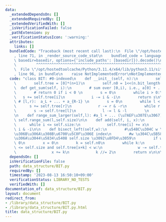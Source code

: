 ```yaml
---
data:
  _extendedDependsOn: []
  _extendedRequiredBy: []
  _extendedVerifiedWith: []
  _isVerificationFailed: false
  _pathExtension: py
  _verificationStatusIcon: ':warning:'
  attributes:
    links: []
  bundledCode: "Traceback (most recent call last):\n  File \"/opt/hostedtoolcache/Python/3.11.4/x64/lib/python3.11/site-packages/onlinejudge_verify/documentation/build.py\"\
    , line 71, in _render_source_code_stat\n    bundled_code = language.bundle(stat.path,\
    \ basedir=basedir, options={'include_paths': [basedir]}).decode()\n          \
    \         ^^^^^^^^^^^^^^^^^^^^^^^^^^^^^^^^^^^^^^^^^^^^^^^^^^^^^^^^^^^^^^^^^^^^^^^^^^^^^^^^^\n\
    \  File \"/opt/hostedtoolcache/Python/3.11.4/x64/lib/python3.11/site-packages/onlinejudge_verify/languages/python.py\"\
    , line 96, in bundle\n    raise NotImplementedError\nNotImplementedError\n"
  code: "class BIT: #0-indexed\n    def __init__(self, n):\n        self.size = n\n\
    \        self.tree = [0]*(n+1)\n        self.n0 = 1<<(n.bit_length()-1)\n\n  \
    \  def get_sum(self, i):\n        # sum over [0,i), i.e., a[0] + ... + a[i-1]\n\
    \        # return 0 if i < 0 \n        s = 0\n        while i > 0:\n         \
    \   s += self.tree[i]\n            i -= i & -i\n        return s\n\n    def range_sum(self,l,r):\
    \ # [l,r):  a_L + ... + a_{R-1} \n        s = 0\n        while l < r:\n      \
    \      s += self.tree[r]\n            r -= r & -r\n        while r < l:\n    \
    \        s -= self.tree[l]\n            l -= l & -l        \n        return s\n\
    \n    def range_sum_larger(self,l): #a_l + ... (\u7AEF\u307E\u3067)\n        return\
    \ self.range_sum(l,self.size)\n\n    def add(self, i, x):\n        i += 1\n  \
    \      while i <= self.size:\n            self.tree[i] += x\n            i +=\
    \ i & -i\n\n    def bisect_left(self,w):\n        #\u548C\u304C w \u4EE5\u4E0A\
    \u306B\u306A\u308B\u6700\u5C0F\u306E index\n        #w \u304C\u5B58\u5728\u3057\
    \u306A\u3044\u5834\u5408 self.size \u3092\u8FD4\u3059\n        if w <= 0: return\
    \ 0\n        x = 0\n        k = self.n0\n        while k:\n            if x+k\
    \ <= self.size and self.tree[x+k] < w:\n                w -= self.tree[x+k]\n\
    \                x += k\n            k //= 2\n        return x\n\n\n"
  dependsOn: []
  isVerificationFile: false
  path: data_structure/BIT.py
  requiredBy: []
  timestamp: '2023-08-13 16:50:10+09:00'
  verificationStatus: LIBRARY_NO_TESTS
  verifiedWith: []
documentation_of: data_structure/BIT.py
layout: document
redirect_from:
- /library/data_structure/BIT.py
- /library/data_structure/BIT.py.html
title: data_structure/BIT.py
---
```

